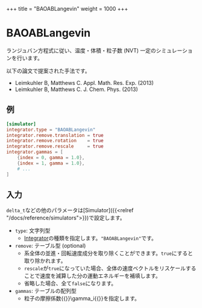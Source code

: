 +++
title = "BAOABLangevin"
weight = 1000
+++

# BAOABLangevin

ランジュバン方程式に従い、温度・体積・粒子数 (NVT) 一定のシミュレーションを行います。

以下の論文で提案された手法です。

- Leimkuhler B, Matthews C. Appl. Math. Res. Exp. (2013)
- Leimkuhler B, Matthews C. J. Chem. Phys. (2013)

## 例

```toml
[simulator]
integrator.type = "BAOABLangevin"
integrator.remove.translation = true
integrator.remove.rotation    = true
integrator.remove.rescale     = true
integrator.gammas = [
    {index = 0, gamma = 1.0},
    {index = 1, gamma = 1.0},
    # ...
]
```

## 入力

`delta_t`などの他のパラメータは[Simulator]({{<relref "/docs/reference/simulators">}})で設定します。

- `type`: 文字列型
  - [Integrator](Integrator.md)の種類を指定します。`"BAOABLangevin"`です。
- `remove`: テーブル型 (optional)
  - 系全体の並進・回転速度成分を取り除くことができます。`true`にすると取り除かれます。
  - `rescale`が`true`になっていた場合、全体の速度ベクトルをリスケールすることで速度を減算した分の運動エネルギーを補填します。
  - 省略した場合、全て`false`になります。
- `gammas`: テーブルの配列型
  - 粒子の摩擦係数{{<katex>}}\gamma_i{{</katex>}}を指定します。

